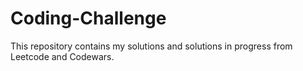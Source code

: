 # Coding-Challenge

This repository contains my solutions and solutions in progress from Leetcode and Codewars.


